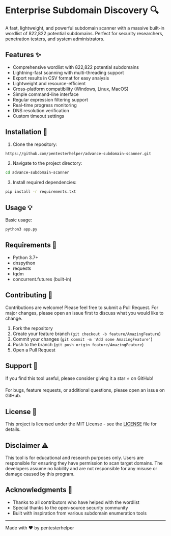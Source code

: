 # Enterprise Subdomain Discovery 🔍

A fast, lightweight, and powerful subdomain scanner with a massive built-in wordlist of 822,822 potential subdomains. Perfect for security researchers, penetration testers, and system administrators.

## Features ✨

- Comprehensive wordlist with 822,822 potential subdomains
- Lightning-fast scanning with multi-threading support
- Export results in CSV format for easy analysis
- Lightweight and resource-efficient
- Cross-platform compatibility (Windows, Linux, MacOS)
- Simple command-line interface
- Regular expression filtering support
- Real-time progress monitoring
- DNS resolution verification
- Custom timeout settings

## Installation 🚀

1. Clone the repository:
```bash
https://github.com/pentesterhelper/advance-subdomain-scanner.git
```

2. Navigate to the project directory:
```bash
cd advance-subdomain-scanner
```

3. Install required dependencies:
```bash
pip install -r requirements.txt
```

## Usage 💡

Basic usage:
```bash
python3 app.py
```




## Requirements 📝

- Python 3.7+
- dnspython
- requests
- tqdm
- concurrent.futures (built-in)

## Contributing 🤝

Contributions are welcome! Please feel free to submit a Pull Request. For major changes, please open an issue first to discuss what you would like to change.

1. Fork the repository
2. Create your feature branch (`git checkout -b feature/AmazingFeature`)
3. Commit your changes (`git commit -m 'Add some AmazingFeature'`)
4. Push to the branch (`git push origin feature/AmazingFeature`)
5. Open a Pull Request

## Support 🌟

If you find this tool useful, please consider giving it a star ⭐ on GitHub!

For bugs, feature requests, or additional questions, please open an issue on GitHub.

## License 📄

This project is licensed under the MIT License - see the [LICENSE](LICENSE) file for details.

## Disclaimer ⚠️

This tool is for educational and research purposes only. Users are responsible for ensuring they have permission to scan target domains. The developers assume no liability and are not responsible for any misuse or damage caused by this program.

## Acknowledgments 🙏

- Thanks to all contributors who have helped with the wordlist
- Special thanks to the open-source security community
- Built with inspiration from various subdomain enumeration tools

---
Made with ❤️ by pentesterhelper
